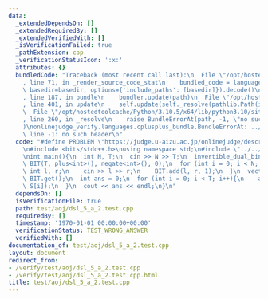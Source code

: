 ```yaml
---
data:
  _extendedDependsOn: []
  _extendedRequiredBy: []
  _extendedVerifiedWith: []
  _isVerificationFailed: true
  _pathExtension: cpp
  _verificationStatusIcon: ':x:'
  attributes: {}
  bundledCode: "Traceback (most recent call last):\n  File \"/opt/hostedtoolcache/Python/3.10.5/x64/lib/python3.10/site-packages/onlinejudge_verify/documentation/build.py\"\
    , line 71, in _render_source_code_stat\n    bundled_code = language.bundle(stat.path,\
    \ basedir=basedir, options={'include_paths': [basedir]}).decode()\n  File \"/opt/hostedtoolcache/Python/3.10.5/x64/lib/python3.10/site-packages/onlinejudge_verify/languages/cplusplus.py\"\
    , line 187, in bundle\n    bundler.update(path)\n  File \"/opt/hostedtoolcache/Python/3.10.5/x64/lib/python3.10/site-packages/onlinejudge_verify/languages/cplusplus_bundle.py\"\
    , line 401, in update\n    self.update(self._resolve(pathlib.Path(included), included_from=path))\n\
    \  File \"/opt/hostedtoolcache/Python/3.10.5/x64/lib/python3.10/site-packages/onlinejudge_verify/languages/cplusplus_bundle.py\"\
    , line 260, in _resolve\n    raise BundleErrorAt(path, -1, \"no such header\"\
    )\nonlinejudge_verify.languages.cplusplus_bundle.BundleErrorAt: ../../data_structure/sequence/invertible_dual_binary_indexed_tree.cpp:\
    \ line -1: no such header\n"
  code: "#define PROBLEM \"https://judge.u-aizu.ac.jp/onlinejudge/description.jsp?id=DSL_5_A\"\
    \n#include <bits/stdc++.h>\nusing namespace std;\n#include \"../../data_structure/sequence/invertible_dual_binary_indexed_tree.cpp\"\
    \nint main(){\n  int N, T;\n  cin >> N >> T;\n  invertible_dual_binary_indexed_tree<int>\
    \ BIT(T, plus<int>(), negate<int>(), 0);\n  for (int i = 0; i < N; i++){\n   \
    \ int l, r;\n    cin >> l >> r;\n    BIT.add(l, r, 1);\n  }\n  vector<int> S =\
    \ BIT.get();\n  int ans = 0;\n  for (int i = 0; i < T; i++){\n    ans = max(ans,\
    \ S[i]);\n  }\n  cout << ans << endl;\n}\n"
  dependsOn: []
  isVerificationFile: true
  path: test/aoj/dsl_5_a_2.test.cpp
  requiredBy: []
  timestamp: '1970-01-01 00:00:00+00:00'
  verificationStatus: TEST_WRONG_ANSWER
  verifiedWith: []
documentation_of: test/aoj/dsl_5_a_2.test.cpp
layout: document
redirect_from:
- /verify/test/aoj/dsl_5_a_2.test.cpp
- /verify/test/aoj/dsl_5_a_2.test.cpp.html
title: test/aoj/dsl_5_a_2.test.cpp
---
```

